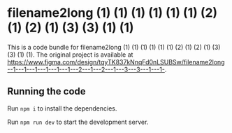 
  # filename2long (1) (1) (1) (1) (1) (1) (2) (1) (2) (1) (3) (3) (1) (1)

  This is a code bundle for filename2long (1) (1) (1) (1) (1) (1) (2) (1) (2) (1) (3) (3) (1) (1). The original project is available at https://www.figma.com/design/tqyTK837kNnqFd0nLSUBSw/filename2long--1---1---1---1---1---1---2---1---2---1---3---3---1---1-.

  ## Running the code

  Run `npm i` to install the dependencies.

  Run `npm run dev` to start the development server.
  